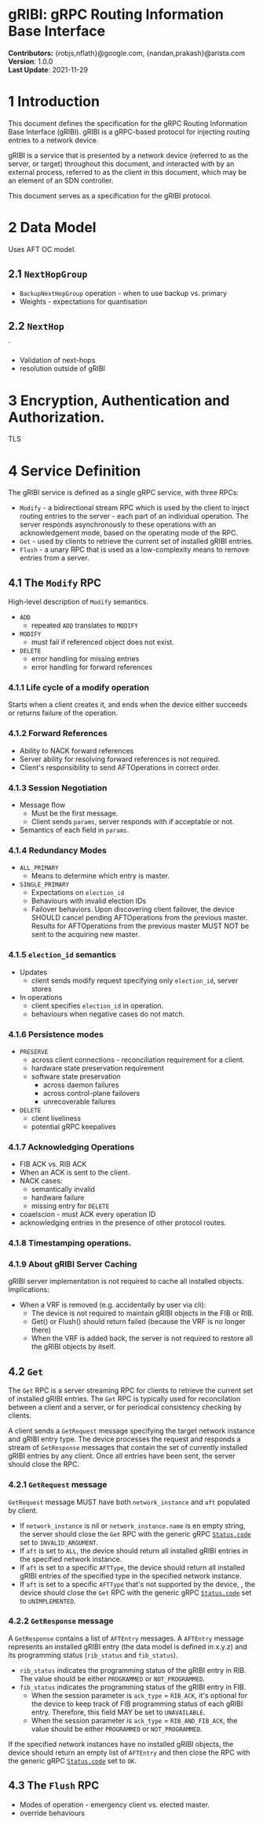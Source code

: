 # gRIBI: gRPC Routing Information Base Interface

**Contributors:** {robjs,nflath}@google.com, {nandan,prakash}@arista.com  
**Version**: 1.0.0  
**Last Update**: 2021-11-29  

# 1 Introduction

This document defines the specification for the gRPC Routing Information Base Interface (gRIBI). gRIBI is a gRPC-based protocol for injecting routing entries
to a network device.

gRIBI is a service that is presented by a network device (referred to as the
server, or target) throughout this document, and interacted with by an external
process, referred to as the client in this document, which may be an element of
an SDN controller.

This document serves as a specification for the gRIBI protocol.

# 2 Data Model
Uses AFT OC model.

## 2.1 `NextHopGroup`

* `BackupNextHopGroup` operation - when to use backup vs. primary
* Weights - expectations for quantisation

## 2.2 `NextHop`
`
* Validation of next-hops
* resolution outside of gRIBI

# 3 Encryption, Authentication and Authorization.

TLS

# 4 Service Definition

The gRIBI service is defined as a single gRPC service, with three RPCs:

 * `Modify` - a bidirectional stream RPC which is used by the client to inject
   routing entries to the server - each part of an individual operation. The 
   server responds asynchronously to these operations with an acknowledgement
   mode, based on the operating mode of the RPC.
 * `Get` - used by clients to retrieve the current set of installed gRIBI entries.
 * `Flush` - a unary RPC that is used as a low-complexity means to remove
   entries from a server.

## 4.1 The `Modify` RPC

High-level description of `Modify` semantics.

* `ADD`
  * repeated `ADD` translates to `MODIFY`
* `MODIFY`
  * must fail if referenced object does not exist.
* `DELETE`
  * error handling for missing entries
  * error handling for forward references

### 4.1.1 Life cycle of a modify operation

Starts when a client creates it, and ends when the device either succeeds or returns failure of the operation. 

### 4.1.2 Forward References

* Ability to NACK forward references
* Server ability for resolving forward references is not required.
* Client's responsibility to send AFTOperations in correct order.

### 4.1.3 Session Negotiation

* Message flow
  * Must be the first message.
  * Client sends `params`, server responds with if acceptable or not.
* Semantics of each field in `params`.

### 4.1.4 Redundancy Modes

* `ALL_PRIMARY`
  * Means to determine which entry is master.
* `SINGLE_PRIMARY`
  * Expectations on `election_id`
  * Behaviours with invalid election IDs
  * Failover behaviors. Upon discovering client failover, the device SHOULD cancel pending AFTOperations from the previous master. Results for AFTOperations from the previous master MUST NOT be sent to the acquiring new master.

### 4.1.5 `election_id` semantics

* Updates
  * client sends modify request specifying only `election_id`, server stores
* In operations
  * client specifies `election_id` in operation.
  * behaviours when negative cases do not match.

### 4.1.6 Persistence modes

* `PRESERVE`
  * across client connections - reconciliation requirement for a client.
  * hardware state preservation requirement
  * software state preservation
    * across daemon failures
    * across control-plane failovers
    * unrecoverable failures
* `DELETE`
   * client liveliness
   * potential gRPC keepalives

### 4.1.7 Acknowledging Operations

* FIB ACK vs. RIB ACK
* When an ACK is sent to the client.
* NACK cases:
  * semantically invalid
  * hardware failure
  * missing entry for `DELETE`
* coaelscion - must ACK every operation ID
* acknowledging entries in the presence of other protocol routes.

### 4.1.8 Timestamping operations.

### 4.1.9 About gRIBI Server Caching
gRIBI server implementation is not required to cache all installed objects.
Implications:
  * When a VRF is removed (e.g. accidentally by user via cli):
    * The device is not required to maintain gRIBI objects in the FIB or RIB.
    * Get() or Flush() should return failed (because the VRF is no longer there)
    * When the VRF is added back, the server is not required to restore all the gRIBI objects by itself.


## 4.2 `Get`

The `Get` RPC is a server streaming RPC for clients to retrieve the current set of installed gRIBI entries. The `Get` RPC is typically used for reconcilation between a client and a server, or for periodical consistency checking by clients.

A client sends a `GetRequest` message specifying the target network instance and gRIBI entry type. The device processes the request and responds a stream of `GetResponse` messages that contain the set of currently installed gRIBI entries by any client. Once all entries have been sent, the server should close the RPC.

### 4.2.1 `GetRequest` message

`GetRequest` message MUST have both `network_instance` and `aft` populated by client.
* If `network_instance` is nil or `network_instance.name` is en empty string, the server should close the `Get` RPC with the generic gRPC [`Status.code`](https://github.com/googleapis/googleapis/blob/master/google/rpc/status.proto) set to `INVALID_ARGUMENT`.
* If `aft` is set to `ALL`, the device should return all installed gRIBI entries in the specified network instance.
* If `aft` is set to a specific `AFTType`, the device should return all installed gRIBI entries of the specified type in the specified network instance.
* If `aft` is set to a specific `AFTType` that's not supported by the device, , the device should close the `Get` RPC with the generic gRPC [`Status.code`](https://github.com/googleapis/googleapis/blob/master/google/rpc/status.proto) set to `UNIMPLEMENTED`.

### 4.2.2 `GetResponse` message

A `GetResponse` contains a list of `AFTEntry` messages. A `AFTEntry` message represents an installed gRIBI entry (the data model is defined in x.y.z) and its programming status (`rib_status` and `fib_status`).
* `rib_status` indicates the programming status of the gRIBI entry in RIB. The value should be either `PROGRAMMED` or `NOT_PROGRAMMED`.
* `fib_status` indicates the programming status of the gRIBI entry in FIB.
  * When the session parameter is `ack_type` = `RIB_ACK`, it's optional for the device to keep track of FIB programming status of each gRIBI entry. Therefore, this field MAY be set to `UNAVAILABLE`.
  * When the session parameter is `ack_type` = `RIB_AND_FIB_ACK`, the value should be either `PROGRAMMED` or `NOT_PROGRAMMED`.

If the specified network instances have no installed gRIBI objects, the device should return an empty list of `AFTEntry` and then close the RPC with the generic gRPC [`Status.code`](https://github.com/googleapis/googleapis/blob/master/google/rpc/status.proto) set to `OK`.

## 4.3 The `Flush` RPC
* Modes of operation - emergency client vs. elected master.
* override behaviours